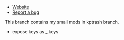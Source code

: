 * [Website](http://caolan.github.com/nimble)
* [Report a bug](https://github.com/caolan/nimble/issues)

This branch contains my small mods in kptrash branch.

* expose keys as _.keys

